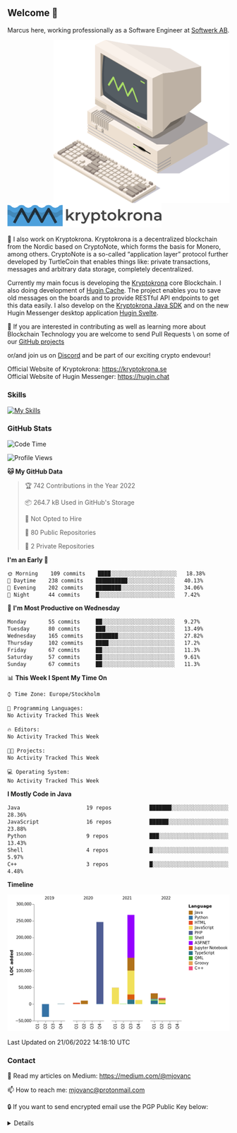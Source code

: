 ## Welcome 👋

Marcus here, working professionally as a Software Engineer at [Softwerk AB](https://github.com/softwerkab).

<a href="https://kryptokrona.se/">
    <img src="./xkr-mining-400x369.png" width="400" align="right">
</a>

<p align="left">
  <img src="kryptokrona.png" alt="Kryptokrona" width="350"/>
</p>

🔭 I also work on Kryptokrona. Kryptokrona is a decentralized blockchain from the Nordic based on CryptoNote, which forms the basis for Monero, among others. CryptoNote is a so-called “application layer” protocol further developed by TurtleCoin that enables things like: private transactions, messages and arbitrary data storage, completely decentralized.

Currently my main focus is developing the [Kryptokrona](https://github.com/kryptokrona/kryptokrona) core Blockchain. I also doing development of [Hugin Cache](https://github.com/kryptokrona/hugin-cache). The project enables you to save old messages on the boards and to provide RESTful API endpoints to get this data easily. I also develop on the [Kryptokrona Java SDK](https://github.com/kryptokrona/kryptokrona-sdk) and on the new Hugin Messenger desktop application [Hugin Svelte](https://github.com/kryptokrona/hugin-svelte).

🌱 If you are interested in contributing as well as learning more about Blockchain Technology you are welcome to send Pull Requests \ 
on some of our [GitHub projects](https://github.com/kryptokrona/) 

or/and join us on [Discord](https://discord.gg/mkRpVgDubC) and be part of our exciting crypto endevour!

Official Website of Kryptokrona: https://kryptokrona.se \
Official Website of Hugin Messenger: https://hugin.chat

### Skills

[![My Skills](https://skills.thijs.gg/icons?i=java,reactivex,spring,hibernate,gradle,kotlin,py,js,nodejs,svelte,angular,git,docker,bash,mysql,postgres,sqlite,idea,linux,md,ansible,nginx,jenkins,github,gitlab,azure&theme=dark)](https://skills.thijs.gg)


### GitHub Stats

<!-- [![Top Langs](https://github-readme-stats.vercel.app/api/top-langs/?username=mjovanc&layout=compact)](https://github.com/anuraghazra/github-readme-stats)-->

<!--START_SECTION:waka-->
![Code Time](http://img.shields.io/badge/Code%20Time-15%20mins-blue)

![Profile Views](http://img.shields.io/badge/Profile%20Views-69-blue)

**🐱 My GitHub Data** 

> 🏆 742 Contributions in the Year 2022
 > 
> 📦 264.7 kB Used in GitHub's Storage 
 > 
> 🚫 Not Opted to Hire
 > 
> 📜 80 Public Repositories 
 > 
> 🔑 2 Private Repositories  
 > 
**I'm an Early 🐤** 

```text
🌞 Morning    109 commits    ████░░░░░░░░░░░░░░░░░░░░░   18.38% 
🌆 Daytime    238 commits    ██████████░░░░░░░░░░░░░░░   40.13% 
🌃 Evening    202 commits    ████████░░░░░░░░░░░░░░░░░   34.06% 
🌙 Night      44 commits     █░░░░░░░░░░░░░░░░░░░░░░░░   7.42%

```
📅 **I'm Most Productive on Wednesday** 

```text
Monday       55 commits     ██░░░░░░░░░░░░░░░░░░░░░░░   9.27% 
Tuesday      80 commits     ███░░░░░░░░░░░░░░░░░░░░░░   13.49% 
Wednesday    165 commits    ███████░░░░░░░░░░░░░░░░░░   27.82% 
Thursday     102 commits    ████░░░░░░░░░░░░░░░░░░░░░   17.2% 
Friday       67 commits     ██░░░░░░░░░░░░░░░░░░░░░░░   11.3% 
Saturday     57 commits     ██░░░░░░░░░░░░░░░░░░░░░░░   9.61% 
Sunday       67 commits     ██░░░░░░░░░░░░░░░░░░░░░░░   11.3%

```


📊 **This Week I Spent My Time On** 

```text
⌚︎ Time Zone: Europe/Stockholm

💬 Programming Languages: 
No Activity Tracked This Week

🔥 Editors: 
No Activity Tracked This Week

🐱‍💻 Projects: 
No Activity Tracked This Week

💻 Operating System: 
No Activity Tracked This Week

```

**I Mostly Code in Java** 

```text
Java                     19 repos            ███████░░░░░░░░░░░░░░░░░░   28.36% 
JavaScript               16 repos            ██████░░░░░░░░░░░░░░░░░░░   23.88% 
Python                   9 repos             ███░░░░░░░░░░░░░░░░░░░░░░   13.43% 
Shell                    4 repos             █░░░░░░░░░░░░░░░░░░░░░░░░   5.97% 
C++                      3 repos             █░░░░░░░░░░░░░░░░░░░░░░░░   4.48%

```


**Timeline**

![Chart not found](https://raw.githubusercontent.com/mjovanc/mjovanc/main/charts/bar_graph.png) 


 Last Updated on 21/06/2022 14:18:10 UTC
<!--END_SECTION:waka-->

### Contact

🔮 Read my articles on Medium: https://medium.com/@mjovanc

📫 How to reach me: mjovanc@protonmail.com

🔒 If you want to send encrypted email use the PGP Public Key below:

<details>

```
-----BEGIN PGP PUBLIC KEY BLOCK-----
Version: OpenPGP.js v4.10.10
Comment: https://openpgpjs.org

xsBNBFyOSrQBCADNEk2VyNYVIaqiEXUwWK86644Du5nCQ+B4ZYiFa9PeLD6q
N4dIUprPQbHEq5uMhORzwDkQjsrXk5ydSB7Wo1sR2+wCvAZxunrnLRxuaqoe
KrAyaEKV+KpYp0QpVMLTn4YGkF9JKHenjFHtTLfskvknbX5Uc5hI+Gd8K6Ou
fbEBr118xCAnwOB6BMI1bGk8qq3Nwps3lCIXPjeyABzYALnXNwEV95sc+CvH
+BRtF4NNCMZGd4hOqrm9nlOVwcSrXIKWN2kZWEpKBGf4s8StYurn5WtQqcp+
mSFjf9go2UPfIfkV6aKG0xFk55ZrtJV6yHdWk8rdBYFmLu87a378ApWNABEB
AAHNMSJtam92YW5jQHByb3Rvbm1haWwuY29tIiA8bWpvdmFuY0Bwcm90b25t
YWlsLmNvbT7CwHUEEAEIAB8FAlyOSrQGCwkHCAMCBBUICgIDFgIBAhkBAhsD
Ah4BAAoJEMrLSkq/fy3sNgQH/3lsWKIfeX9F66wIxHfEF5rphXG5sQ7cjWh9
SdQMdSz3i1SKpNNecE1jvpbN9yqEjKv+K8ywUdanH4GSGxG467bpTtJxPu83
GlgUaIw5yIcmbmoeAGLFeeqXc+cjWBZllbROFt0c9FRlEKYTf27wgMuh6YNK
kOc8nJ5Ua62WV0lsADT1+YHbWH980BAg9hw8BpHM8tyfSjSa2ce3IqSDI5gZ
xAr49z3X9/tBUcvTp8SonqydMvYoAB5Lg9ZmWnVi6gQTj9jqrJReaixxvKyr
GDfyXcN7wBG1xvSYExg5jn/ZB25b870bCv9DlIA4U7YKvszogvzq+FcZTxbb
z7bQSUfOwE0EXI5KtAEIAKzXRNALjtyZjIl/wKYP9sldc8J0V9wCY9ezVugB
NNrkrGksiDb5af2AW/ndcqpqxqlpuXUvROyrPU+ssQlWUPw6ZVn63fHuyIO1
HvVT7mOYTrJhwWi0kmx1eza0IsLm+HtMtIZIUWy3kdJCOMIPcABFaSutnKAR
L6y946Uyir0MKfahBrnGXRYu+9Jhc2vIoExXhe8I2y+xG4Qb2V9mfG/sQlj1
K7aywAFyJc+6eCRBrx+WiEjnh/wIS3EPIC4Mk97B8UEAG11jVqoyNQUmfE/Q
/I+AfFKbbmbrK0urYKh0kjeKcyTLNRdFo6Qdxv+KXKqFZjlgti1reFdQ/QR6
XdcAEQEAAcLAXwQYAQgACQUCXI5KtAIbDAAKCRDKy0pKv38t7OeUB/9vwcra
zu7eau/TdW5dvugAu4kSLVtW7cFCkJyTFP60vhn96IiaDIsaDlg4ChnSOxwt
PNMDpBhqn5yrE9qweg3MzoO4w1Lv2HaVJQNCQBTYhDylL9yYNi856iHv4rnk
uVcrf/LVsG/2zAilvYWIKOPRLesD9f7kUuvMT0CAx8G2xa918cQEwazZjWuN
rBB/JW7Sy1dMfqZNFRWn51mGOiaP6DoracwwUihm1HhxivGaqem/JcpRygsB
B2Fvw0AIJ2Vx9Mw75TTI045M1QqzL3wBfjFVc8qhFnlV5pABL3yCrt+ktwRB
5ZFsLhSOCigOQUAqwxWTzPjglWFmfDpJP40p
=FkPY
-----END PGP PUBLIC KEY BLOCK-----
```
    
</details>
